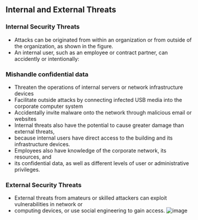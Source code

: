 ## Internal and External Threats

### Internal Security Threats

+ Attacks can be originated from within an organization or from outside of the organization, as shown in the figure. 
+ An internal user, such as an employee or contract partner, can accidently or intentionally:

### Mishandle confidential data

+ Threaten the operations of internal servers or network infrastructure devices
+ Facilitate outside attacks by connecting infected USB media into the corporate computer system
+ Accidentally invite malware onto the network through malicious email or websites
+ Internal threats also have the potential to cause greater damage than external threats, 
+ because internal users have direct access to the building and its infrastructure devices. 
+ Employees also have knowledge of the corporate network, its resources, and 
+ its confidential data, as well as different levels of user or administrative privileges.

### External Security Threats

+ External threats from amateurs or skilled attackers can exploit vulnerabilities in network or 
+ computing devices, or use social engineering to gain access.
![image](https://user-images.githubusercontent.com/51156057/235146046-d32035e5-dd51-471b-afe3-a2fa282ff9fd.png)
